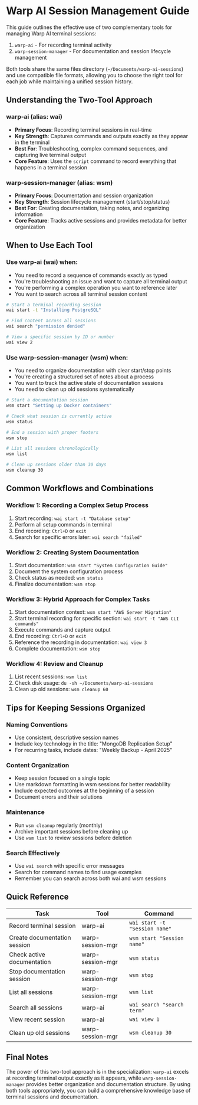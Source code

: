 # Warp AI Session Management Guide

This guide outlines the effective use of two complementary tools for managing Warp AI terminal sessions:
1. `warp-ai` - For recording terminal activity
2. `warp-session-manager` - For documentation and session lifecycle management

Both tools share the same files directory (`~/Documents/warp-ai-sessions`) and use compatible file formats, allowing you to choose the right tool for each job while maintaining a unified session history.

## Understanding the Two-Tool Approach

### warp-ai (alias: wai)
- **Primary Focus**: Recording terminal sessions in real-time
- **Key Strength**: Captures commands and outputs exactly as they appear in the terminal
- **Best For**: Troubleshooting, complex command sequences, and capturing live terminal output
- **Core Feature**: Uses the `script` command to record everything that happens in a terminal session

### warp-session-manager (alias: wsm)
- **Primary Focus**: Documentation and session organization
- **Key Strength**: Session lifecycle management (start/stop/status)
- **Best For**: Creating documentation, taking notes, and organizing information
- **Core Feature**: Tracks active sessions and provides metadata for better organization

## When to Use Each Tool

### Use warp-ai (wai) when:
- You need to record a sequence of commands exactly as typed
- You're troubleshooting an issue and want to capture all terminal output
- You're performing a complex operation you want to reference later
- You want to search across all terminal session content

```bash
# Start a terminal recording session
wai start -t "Installing PostgreSQL"

# Find content across all sessions
wai search "permission denied"

# View a specific session by ID or number
wai view 2
```

### Use warp-session-manager (wsm) when:
- You need to organize documentation with clear start/stop points
- You're creating a structured set of notes about a process
- You want to track the active state of documentation sessions
- You need to clean up old sessions systematically

```bash
# Start a documentation session
wsm start "Setting up Docker containers"

# Check what session is currently active
wsm status

# End a session with proper footers
wsm stop

# List all sessions chronologically
wsm list

# Clean up sessions older than 30 days
wsm cleanup 30
```

## Common Workflows and Combinations

### Workflow 1: Recording a Complex Setup Process
1. Start recording: `wai start -t "Database setup"`
2. Perform all setup commands in terminal
3. End recording: `Ctrl+D` or `exit`
4. Search for specific errors later: `wai search "failed"`

### Workflow 2: Creating System Documentation
1. Start documentation: `wsm start "System Configuration Guide"`
2. Document the system configuration process
3. Check status as needed: `wsm status`
4. Finalize documentation: `wsm stop`

### Workflow 3: Hybrid Approach for Complex Tasks
1. Start documentation context: `wsm start "AWS Server Migration"`
2. Start terminal recording for specific section: `wai start -t "AWS CLI commands"`
3. Execute commands and capture output
4. End recording: `Ctrl+D` or `exit`
5. Reference the recording in documentation: `wai view 3`
6. Complete documentation: `wsm stop`

### Workflow 4: Review and Cleanup
1. List recent sessions: `wsm list`
2. Check disk usage: `du -sh ~/Documents/warp-ai-sessions`
3. Clean up old sessions: `wsm cleanup 60`

## Tips for Keeping Sessions Organized

### Naming Conventions
- Use consistent, descriptive session names
- Include key technology in the title: "MongoDB Replication Setup"
- For recurring tasks, include dates: "Weekly Backup - April 2025"

### Content Organization
- Keep session focused on a single topic
- Use markdown formatting in wsm sessions for better readability
- Include expected outcomes at the beginning of a session
- Document errors and their solutions

### Maintenance
- Run `wsm cleanup` regularly (monthly)
- Archive important sessions before cleaning up
- Use `wsm list` to review sessions before deletion

### Search Effectively
- Use `wai search` with specific error messages
- Search for command names to find usage examples
- Remember you can search across both wai and wsm sessions

## Quick Reference

| Task                          | Tool              | Command                                |
|-------------------------------|-------------------|-----------------------------------------|
| Record terminal session       | warp-ai           | `wai start -t "Session name"`          |
| Create documentation session  | warp-session-mgr  | `wsm start "Session name"`             |
| Check active documentation    | warp-session-mgr  | `wsm status`                           |
| Stop documentation session    | warp-session-mgr  | `wsm stop`                             |
| List all sessions             | warp-session-mgr  | `wsm list`                             |
| Search all sessions           | warp-ai           | `wai search "search term"`             |
| View recent session           | warp-ai           | `wai view 1`                           |
| Clean up old sessions         | warp-session-mgr  | `wsm cleanup 30`                       |

## Final Notes

The power of this two-tool approach is in the specialization: `warp-ai` excels at recording terminal output exactly as it appears, while `warp-session-manager` provides better organization and documentation structure. By using both tools appropriately, you can build a comprehensive knowledge base of terminal sessions and documentation.


